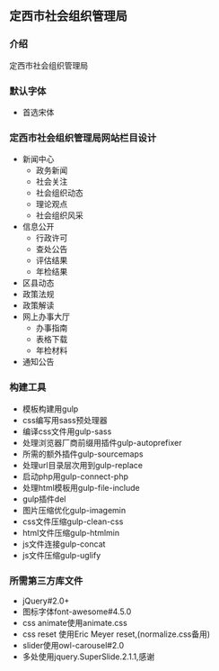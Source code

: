 ## 定西市社会组织管理局

###  介绍
定西市社会组织管理局

###  默认字体
- 首选宋体

### 定西市社会组织管理局网站栏目设计

- 新闻中心
    - 政务新闻
    - 社会关注
    - 社会组织动态
    - 理论观点
    - 社会组织风采
- 信息公开
    - 行政许可
    - 查处公告
    - 评估结果
    - 年检结果
- 区县动态
- 政策法规
- 政策解读
- 网上办事大厅
    - 办事指南
    - 表格下载
    - 年检材料
- 通知公告


###  构建工具
- 模板构建用gulp
- css编写用sass预处理器
- 编译css文件用gulp-sass
- 处理浏览器厂商前缀用插件gulp-autoprefixer
- 所需的额外插件gulp-sourcemaps
- 处理url目录层次用到gulp-replace
- 启动php用gulp-connect-php
- 处理html模板用gulp-file-include
- gulp插件del
- 图片压缩优化gulp-imagemin
- css文件压缩gulp-clean-css
- html文件压缩gulp-htmlmin
- js文件连接gulp-concat
- js文件压缩gulp-uglify

###  所需第三方库文件
- jQuery#2.0+
- 图标字体font-awesome#4.5.0
- css animate使用animate.css
- css reset 使用Eric Meyer reset,(normalize.css备用)
- slider使用owl-carousel#2.0
- 多处使用jquery.SuperSlide.2.1.1,感谢

